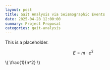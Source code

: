 ```yaml
---
layout: post
title: Gait Analysis via Seismographic Events
date: 2025-04-28 12:00:00
summary: Project Proposal
categories: gait-analysis
---
```


This is a placeholder.

$$ E = m \cdot c^2 $$

\\( \frac{1}{n^2} \\)
